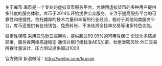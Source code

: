 关于库币
  库币是一个专业的虚拟货币服务平台，为使用虚拟货币的多种用户提供多纬度的服务体验。库币于2014年开始提供公众服务，专注于提高服务平台的可靠性和便捷性。依托雄厚的技术力量和丰富的行业经验，相对于其他同类服务平台，库币还提供有在线钱包、免费转账、不冻结资金挂单交易等诸多特色功能。
  
稳定性保障
   采用亚马逊云端架构，提供超过99.99%的可用性保证
   全球化多结点部署，服务器网络高速稳定
   通信以银行级标准AES加密，杜绝泄密风险
   外汇交易所吞吐量设计，压力测试提供超过1000
  
官方微薄
    新浪微薄：http://weibo.com/kucoin
